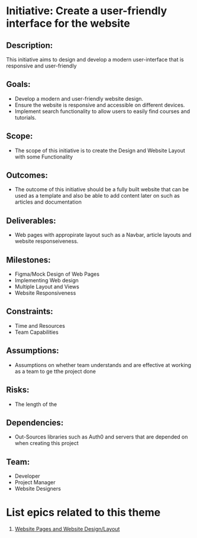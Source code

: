 # Initiative: Create a user-friendly interface for the website

## Description: 
This initiative aims to design and develop a modern user-interface that is responsive and user-friendly

## Goals:
* Develop a modern and user-friendly website design.
* Ensure the website is responsive and accessible on different devices.
* Implement search functionality to allow users to easily find courses and tutorials.

## Scope: 
* The scope of this initiative is to create the Design and Website Layout with some Functionality

## Outcomes: 
* The outcome of this initiative should be a fully built website that can be used as a template and also be able to add content later on such as articles and documentation

## Deliverables: 
* Web pages with appropirate layout such as a Navbar, article layouts and website responseiveness.

## Milestones: 
* Figma/Mock Design of Web Pages
* Implementing Web design
* Multiple Layout and Views
* Website Responsiveness

## Constraints: 
* Time and Resources
* Team Capabilities


## Assumptions: 
* Assumptions on whether team understands and are effective at working as a team to ge tthe project done
<!--finish the Risk -->
## Risks: 
* The length of the 

## Dependencies: 
* Out-Sources libraries such as Auth0 and servers that are depended on when creating this project

## Team: 
* Developer
* Project Manager
* Website Designers

# List epics related to this theme
1. [Website Pages and Website Design/Layout](epics/epic_webpages.md)
